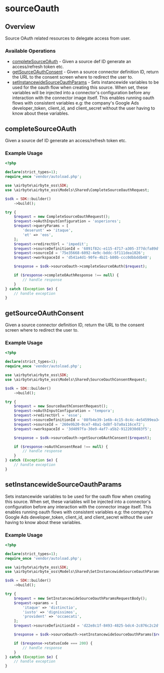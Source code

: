 # sourceOauth

## Overview

Source OAuth related resources to delegate access from user.

### Available Operations

* [completeSourceOAuth](#completesourceoauth) - Given a source def ID generate an access/refresh token etc.
* [getSourceOAuthConsent](#getsourceoauthconsent) - Given a source connector definition ID, return the URL to the consent screen where to redirect the user to.
* [setInstancewideSourceOauthParams](#setinstancewidesourceoauthparams) - Sets instancewide variables to be used for the oauth flow when creating this source. When set, these variables will be injected into a connector's configuration before any interaction with the connector image itself. This enables running oauth flows with consistent variables e.g: the company's Google Ads developer_token, client_id, and client_secret without the user having to know about these variables.


## completeSourceOAuth

Given a source def ID generate an access/refresh token etc.

### Example Usage

```php
<?php

declare(strict_types=1);
require_once 'vendor/autoload.php';

use \airbyte\airbyte_oss\SDK;
use \airbyte\airbyte_oss\Models\Shared\CompleteSourceOauthRequest;

$sdk = SDK::builder()
    ->build();

try {
    $request = new CompleteSourceOauthRequest();
    $request->oAuthInputConfiguration = 'asperiores';
    $request->queryParams = [
        'deserunt' => 'itaque',
        'et' => 'eos',
    ];
    $request->redirectUrl = 'impedit';
    $request->sourceDefinitionId = '6891f82c-e115-4717-a305-377dcfa89df9';
    $request->sourceId = '75e35668-6092-4e9c-bddc-5f111dea1026';
    $request->workspaceId = 'd541a4d1-90fe-4b21-b80b-ccc0dbbddb48';

    $response = $sdk->sourceOauth->completeSourceOAuth($request);

    if ($response->completeOAuthResponse !== null) {
        // handle response
    }
} catch (Exception $e) {
    // handle exception
}
```

## getSourceOAuthConsent

Given a source connector definition ID, return the URL to the consent screen where to redirect the user to.

### Example Usage

```php
<?php

declare(strict_types=1);
require_once 'vendor/autoload.php';

use \airbyte\airbyte_oss\SDK;
use \airbyte\airbyte_oss\Models\Shared\SourceOauthConsentRequest;

$sdk = SDK::builder()
    ->build();

try {
    $request = new SourceOauthConsentRequest();
    $request->oAuthInputConfiguration = 'tempora';
    $request->redirectUrl = 'esse';
    $request->sourceDefinitionId = '08fb4e39-1e6b-4c15-8c4c-4e54599ea342';
    $request->sourceId = '260e9b20-0ce7-48a1-bd8f-b7a0a116ce72';
    $request->workspaceId = '3d4097fa-30e9-4af7-a5b2-9122030d83f5';

    $response = $sdk->sourceOauth->getSourceOAuthConsent($request);

    if ($response->oAuthConsentRead !== null) {
        // handle response
    }
} catch (Exception $e) {
    // handle exception
}
```

## setInstancewideSourceOauthParams

Sets instancewide variables to be used for the oauth flow when creating this source. When set, these variables will be injected into a connector's configuration before any interaction with the connector image itself. This enables running oauth flows with consistent variables e.g: the company's Google Ads developer_token, client_id, and client_secret without the user having to know about these variables.


### Example Usage

```php
<?php

declare(strict_types=1);
require_once 'vendor/autoload.php';

use \airbyte\airbyte_oss\SDK;
use \airbyte\airbyte_oss\Models\Shared\SetInstancewideSourceOauthParamsRequestBody;

$sdk = SDK::builder()
    ->build();

try {
    $request = new SetInstancewideSourceOauthParamsRequestBody();
    $request->params = [
        'itaque' => 'distinctio',
        'iusto' => 'dignissimos',
        'provident' => 'occaecati',
    ];
    $request->sourceDefinitionId = 'd22e8c1f-8493-4825-bdc4-2c876c2c2dfb';

    $response = $sdk->sourceOauth->setInstancewideSourceOauthParams($request);

    if ($response->statusCode === 200) {
        // handle response
    }
} catch (Exception $e) {
    // handle exception
}
```
